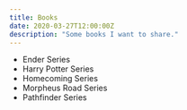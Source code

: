 ```yaml
---
title: Books
date: 2020-03-27T12:00:00Z
description: "Some books I want to share."
---
```


- Ender Series
- Harry Potter Series
- Homecoming Series
- Morpheus Road Series
- Pathfinder Series
